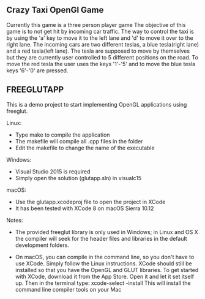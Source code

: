 Crazy Taxi OpenGl Game
----------------------
Currently this game is a three person player game
The objective of this game is to not get hit by incoming car traffic.
The way to control the taxi is by using the 'a' key to move it to the left lane and 'd' to move it over to the right lane. The incoming cars are two different teslas, a blue tesla(right lane) and a red tesla(left lane).
The tesla are supposed to move by themselves but they are currently user controlled to 5 different positions on the road.
To move the red tesla the user uses the keys '1'-'5' and to move the blue tesla keys '6'-'0' are pressed.

FREEGLUTAPP
-----------

This is a demo project to start implementing OpenGL applications
using freeglut. 

Linux:
 - Type make to compile the application
 - The makefile will compile all .cpp files in the folder
 - Edit the makefile to change the name of the executable

Windows:
 - Visual Studio 2015 is required 
 - Simply open the solution (glutapp.sln) in visualc15
 
macOS:
 - Use the glutapp.xcodeproj file to open the project in XCode
 - It has been tested with XCode 8 on macOS Sierra 10.12


Notes:
 - The provided freeglut library is only used in Windows; 
   in Linux and OS X the compiler will seek for the header
   files and libraries in the default development folders.
   
 - On macOS, you can compile in the command line, so you don't
   have to use XCode. Simply follow the Linux instructions. 
   XCode should still be installed so that you have the OpenGL
   and GLUT libraries. To get started with XCode, download it
   from the App Store. Open it and let it set itself up. Then
   in the terminal type: xcode-select -install
   This will install the command line compiler tools on your Mac
